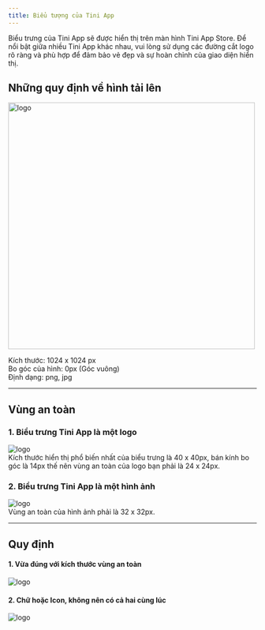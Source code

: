 ```yaml
---
title: Biểu tượng của Tini App
---
```


Biểu trưng của Tini App sẽ được hiển thị trên màn hình Tini App Store. Để nổi bật giữa nhiều Tini App khác nhau, vui lòng sử dụng các đường cắt logo rõ ràng và phù hợp để đảm bảo vẻ đẹp và sự hoàn chỉnh của giao diện hiển thị.

## Những quy định về hình tải lên

<img className="img-basic" src="https://salt.tikicdn.com/ts/social/32/70/61/80b0b8a963d34dfc33e2e6b70d79b12b.png" alt="logo" width="500px"/> <br />

Kích thước: 1024 x 1024 px <br />
Bo góc của hình: 0px (Góc vuông) <br />
Định dạng: png, jpg


---


## Vùng an toàn

### 1. Biểu trưng Tini App là một logo

<img className="img-basic" src="https://salt.tikicdn.com/ts/social/4d/5e/33/27febfc0ccdae67ea217341c6ed1fc61.png" alt="logo" /> <br />
Kích thước hiển thị phổ biến nhất của biểu trưng là 40 x 40px, bán kính bo góc là 14px thế nên vùng an toàn của logo bạn phải là 24 x 24px.

### 2. Biểu trưng Tini App là một hình ảnh

<img className="img-basic" src="https://salt.tikicdn.com/ts/social/f6/a8/d1/3d7433dea1523710cdd8ba021414df44.png" alt="logo" /> <br />
Vùng an toàn của hình ảnh phải là 32 x 32px.



---


## Quy định

#### 1. Vừa đúng với kích thước vùng an toàn

<img className="img-basic" src="https://salt.tikicdn.com/ts/social/b8/30/d1/fa910cba9bb234c7d7e7ea81613cc663.png" alt="logo" /> <br />

#### 2. Chữ hoặc Icon, không nên có cả hai cùng lúc

<img className="img-basic" src="https://salt.tikicdn.com/ts/social/dc/12/1f/ae0b90a3b7fb31bff534397f1ba371ff.png" alt="logo" /> <br />
